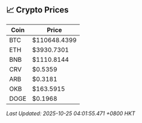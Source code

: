 ## 📈 Crypto Prices

| Coin | Price |
| ---- | ----- |
| BTC | $110648.4399 |
| ETH | $3930.7301 |
| BNB | $1110.8144 |
| CRV | $0.5359 |
| ARB | $0.3181 |
| OKB | $163.5915 |
| DOGE | $0.1968 |

_Last Updated: 2025-10-25 04:01:55.471 +0800 HKT_